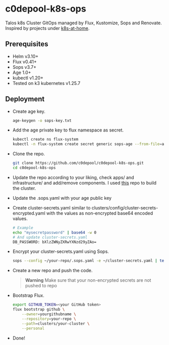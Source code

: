 # c0depool-k8s-ops

Talos k8s Cluster GitOps managed by Flux, Kustomize, Sops and Renovate. Inspired by projects under [k8s-at-home](https://github.com/k8s-at-home).

## Prerequisites

* Helm v3.10+
* Flux v0.41+
* Sops v3.7+
* Age 1.0+
* kubectl v1.20+
* Tested on k3 kubernetes v1.25.7

## Deployment

- Create age key.

    ```bash
    age-keygen -o sops-key.txt
    ```
- Add the age private key to flux namespace as secret.
    ```bash
    kubectl create ns flux-system
    kubectl -n flux-system create secret generic sops-age --from-file=age.agekey=sops-key.txt
    ```
- Clone the repo.
    ```bash
    git clone https://github.com/c0depool/c0depool-k8s-ops.git
    cd c0depool-k8s-ops
    ```
- Update the repo according to your liking, check apps/ and infrastructure/ and add/remove components. I used [this](https://github.com/fluxcd/flux2-kustomize-helm-example) repo to build the cluster. 
- Update the .sops.yaml with your age public key
- Create cluster-secrets.yaml similar to clusters/config/cluster-secrets-encrypted.yaml with the values as non-encrypted base64 encoded values.
    ```bash
    # Example
    echo "mysecretpassword" | base64 -w 0
    # And update cluster-secrets.yaml
    DB_PASSWORD: bXlzZWNyZXRwYXNzd29yZAo=
    ```
- Encrypt your cluster-secrets.yaml using Sops.
    ```bash
    sops --config ~/your-repo/.sops.yaml -e ~/cluster-secrets.yaml | tee ~/your-repo/clusters/config/cluster-secrets-encrypted.yaml
    ```
- Create a new repo and push the code.
    > **Warning**
    > Make sure that your non-encrypted secrets are not pushed to repo
- Bootstrap Flux.
    ```bash
    export GITHUB_TOKEN=<your GitHub token>
    flux bootstrap github \
        --owner=yourgithubname \
        --repository=your-repo \
        --path=clusters/your-cluster \
        --personal
    ```
- Done!